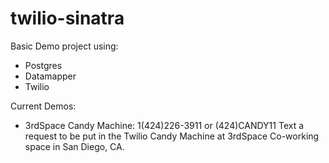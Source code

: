 twilio-sinatra
==============

Basic Demo project using:
- Postgres
- Datamapper
- Twilio

Current Demos:
- 3rdSpace Candy Machine: 1(424)226-3911 or (424)CANDY11 Text a request to be put in the Twilio Candy Machine at 3rdSpace Co-working space in San Diego, CA.
